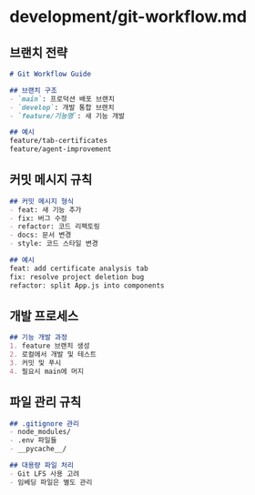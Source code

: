# development/git-workflow.md

## 브랜치 전략
```markdown
# Git Workflow Guide

## 브랜치 구조
- `main`: 프로덕션 배포 브랜치
- `develop`: 개발 통합 브랜치  
- `feature/기능명`: 새 기능 개발

## 예시
feature/tab-certificates
feature/agent-improvement
```

## 커밋 메시지 규칙
```markdown
## 커밋 메시지 형식
- feat: 새 기능 추가
- fix: 버그 수정
- refactor: 코드 리팩토링
- docs: 문서 변경
- style: 코드 스타일 변경

## 예시
feat: add certificate analysis tab
fix: resolve project deletion bug
refactor: split App.js into components
```

## 개발 프로세스
```markdown
## 기능 개발 과정
1. feature 브랜치 생성
2. 로컬에서 개발 및 테스트
3. 커밋 및 푸시
4. 필요시 main에 머지
```

## 파일 관리 규칙
```markdown
## .gitignore 관리
- node_modules/
- .env 파일들
- __pycache__/

## 대용량 파일 처리
- Git LFS 사용 고려
- 임베딩 파일은 별도 관리
```
